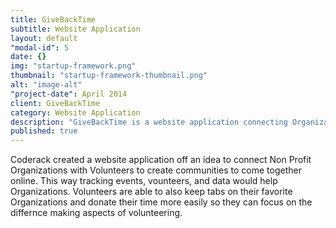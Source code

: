 ```yaml
---
title: GiveBackTime
subtitle: Website Application
layout: default
"modal-id": 5
date: {}
img: "startup-framework.png"
thumbnail: "startup-framework-thumbnail.png"
alt: "image-alt"
"project-date": April 2014
client: GiveBackTime
category: Website Application
description: "GiveBackTime is a website application connecting Organizations and Volunteers. It has multiple components for Organizations for event management, volunteer tracking, and data gathering. Our site provides a simple and consistent way to find volunteers to fill your organization’s needs. It also provides a way for Volunteers to easily sign up and track their favorite causes and events."
published: true
---
```


Coderack created a website application off an idea to connect Non Profit Organizations with Volunteers to create communities to come together online. This way tracking events, vounteers, and data would help Organizations. Volunteers are able to also keep tabs on their favorite Organizations and donate their time more easily so they can focus on the differnce making aspects of volunteering.
